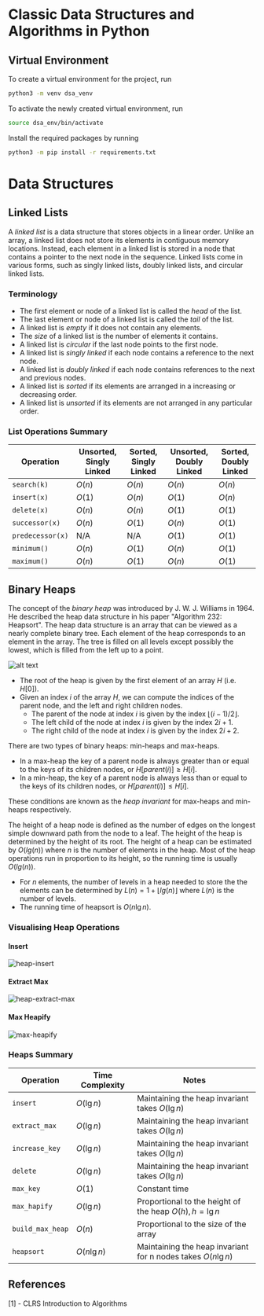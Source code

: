 # Classic Data Structures and Algorithms in Python

## Virtual Environment

To create a virtual environment for the project, run
```sh
python3 -m venv dsa_venv
```

To activate the newly created virtual environment, run

```sh
source dsa_env/bin/activate

```

Install the required packages by running

```sh
python3 -m pip install -r requirements.txt
```


# Data Structures

## Linked Lists

A _linked list_ is a data structure that stores objects in a linear order.
Unlike an array, a linked list does not store its elements in contiguous memory locations. Instead, each element in a linked list is stored in a node that contains a pointer to the next node in the sequence.
Linked lists come in various forms, such as singly linked lists, doubly linked lists, and circular linked lists. 

### Terminology
- The first element or node of a linked list is called the _head_ of the list.
- The last element or node of a linked list is called the _tail_ of the list.
- A linked list is _empty_ if it does not contain any elements.
- The _size_ of a linked list is the number of elements it contains.
- A linked list is _circular_ if the last node points to the first node.
- A linked list is _singly linked_ if each node contains a reference to the next node.
- A linked list is _doubly linked_ if each node contains references to the next and previous nodes.
- A linked list is _sorted_ if its elements are arranged in a increasing or decreasing order.
- A linked list is _unsorted_ if its elements are not arranged in any particular order.



### List Operations Summary

| Operation        | Unsorted, Singly Linked | Sorted, Singly Linked | Unsorted, Doubly Linked | Sorted, Doubly Linked |
| ---------------- | ----------------------- | --------------------- | ----------------------- | --------------------- |
| `search(k)`      | $O(n)$                  | $O(n)$                | $O(n)$                  | $O(n)$                |
| `insert(x)`      | $O(1)$                  | $O(n)$                | $O(1)$                  | $O(n)$                |
| `delete(x)`      | $O(n)$                  | $O(n)$                | $O(1)$                  | $O(1)$                |
| `successor(x)`   | $O(n)$                  | $O(1)$                | $O(n)$                  | $O(1)$                |
| `predecessor(x)` | N/A                     | N/A                   | $O(1)$                  | $O(1)$                |
| `minimum()`      | $O(n)$                  | $O(1)$                | $O(n)$                  | $O(1)$                |
| `maximum()`      | $O(n)$                  | $O(1)$                | $O(n)$                  | $O(1)$                |




## Binary Heaps
The concept of the _binary heap_ was introduced by J. W. J. Williams in 1964. He described the heap data structure in his paper "Algorithm 232: Heapsort". The heap data structure is an array that can be viewed as a nearly complete binary tree. Each element of the heap corresponds to an element in the array. The tree is filled on all levels except possibly the lowest, which is filled from the left up to a point.

![alt text](docs/heap.png)


- The root of the heap is given by the first element of an array $H$ (i.e. $H[0]$). 
- Given an index $i$ of the array $H$, we can compute the indices of the parent node, and the left and right children nodes. 
  - The parent of the node at index $i$ is given by the index $⌊(i-1)/2⌋$.  
  - The left child of the node at index $i$ is given by the index $2i + 1$.
  - The right child of the node at index $i$ is given by the index $2i + 2$.

There are two types of binary heaps: min-heaps and max-heaps.
- In a max-heap the key of a parent node is always greater than or equal to the keys of its children nodes, or $H[parent(i)] ≥ H[i]$. 
- In a min-heap, the key of a parent node is always less than or equal to the keys of its children nodes, or $H[parent(i)] ≤ H[i]$.

These conditions are known as the _heap invariant_ for max-heaps and min-heaps respectively.


The height of a heap node is defined as the number of edges on the longest simple downward path from the node to a leaf. The height of the heap is determined by the height of its root.
The height of a heap can be estimated by $O(lg(n))$ where $n$ is the number of elements in the heap.
Most of the heap operations run in proportion to its height, so the running time is usually $O(lg(n))$.


- For $n$ elements, the number of levels in a heap needed to store the the elements can be determined by $L(n) = 1 + ⌊lg(n)⌋$ where $L(n)$ is the number of levels.
- The running time of heapsort is $O(n \lg n)$.

### Visualising Heap Operations

#### Insert

![heap-insert](docs/heap-insert.png)


#### Extract Max

![heap-extract-max](docs/extract-max.png)


#### Max Heapify

![max-heapify](docs/max-heapify.png)


### Heaps Summary


| Operation        | Time Complexity | Notes                                                          |
| ---------------- | --------------- | -------------------------------------------------------------- |
| `insert`         | $O(\lg n)$      | Maintaining the heap invariant takes $O(\lg n)$                |
| `extract_max`    | $O(\lg n)$      | Maintaining the heap invariant takes $O(\lg n)$                |
| `increase_key`   | $O(\lg n)$      | Maintaining the heap invariant takes $O(\lg n)$                |
| `delete`         | $O(\lg n)$      | Maintaining the heap invariant takes $O(\lg n)$                |
| `max_key`        | $O(1)$          | Constant time                                                  |
| `max_hapify`     | $O(\lg n)$      | Proportional to the height of the heap $O(h) , h = \lg n$      |
| `build_max_heap` | $O(n)$          | Proportional to the size of the array                          |
| `heapsort`       | $O(n \lg n)$    | Maintaining the heap invariant for n nodes  takes $O(n \lg n)$ |


## References
[1] - CLRS Introduction to Algorithms
